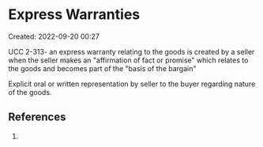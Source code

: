 # Express Warranties
Created: 2022-09-20 00:27

UCC 2-313- an express warranty relating to the goods is created by a seller when the seller makes an "affirmation of fact or promise" which relates to the goods and becomes part of the "basis of the bargain"

Explicit oral or written representation by seller to the buyer regarding nature of the goods. 


## References

1. 